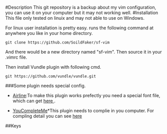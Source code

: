 #Description
This git repository is a backup about my vim configuration, you can use it on your computer but it may not working well.
#Installation
This file only tested on linuix and may not able to use on Windows.

For linux user installation is pretty easy. runs the following command at anywhere you like in your home directory.

`git clone https://github.com/SoildFaker/sf-vim `

And there would be a new directory named "sf-vim". Then source it in your .vimrc file.

Then install Vundle plugin with following cmd.

`git https://github.com/vundle/vundle.git`

###Some plugin needs special config.
* [Airline](https://github.com/bling/vim-airline):To make this plugin works prefectly you need a special font file, which can get [ here ](https://github.com/powerline/fonts).

* [YouCompleteMe](https://github.com/Valloric/YouCompleteMe)*This plugin needs to complie in you computer. For compling detail you can see [here](https://github.com/Valloric/YouCompleteMe#ubuntu-linux-x64-installation)

##Keys

